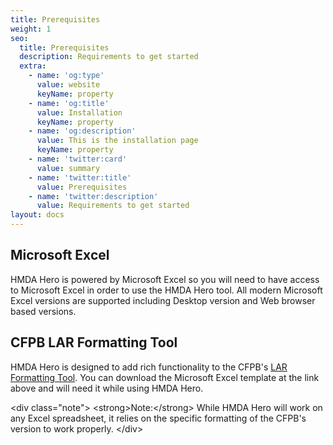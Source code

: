 ```yaml
---
title: Prerequisites
weight: 1
seo:
  title: Prerequisites
  description: Requirements to get started
  extra:
    - name: 'og:type'
      value: website
      keyName: property
    - name: 'og:title'
      value: Installation
      keyName: property
    - name: 'og:description'
      value: This is the installation page
      keyName: property
    - name: 'twitter:card'
      value: summary
    - name: 'twitter:title'
      value: Prerequisites
    - name: 'twitter:description'
      value: Requirements to get started
layout: docs
---
```

## Microsoft Excel

HMDA Hero is powered by Microsoft Excel so you will need to have access to Microsoft Excel in order to use the HMDA Hero tool. All modern Microsoft Excel versions are supported including Desktop version and Web browser based versions.

## CFPB LAR Formatting Tool

HMDA Hero is designed to add rich functionality to the CFPB's [LAR Formatting Tool](https://ffiec.cfpb.gov/tools/lar-formatting). You can download the Microsoft Excel template at the link above and will need it while using HMDA Hero. 

\<div class="note">
  \<strong>Note:\</strong> 
  While HMDA Hero will work on any Excel spreadsheet, it relies on the specific formatting of the CFPB's version to work properly.
\</div>
